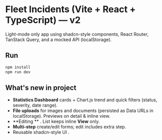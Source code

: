 
# Fleet Incidents (Vite + React + TypeScript) — v2

Light-mode only app using shadcn-style components, React Router, TanStack Query, and a mocked API (localStorage).

## Run
```bash
npm install
npm run dev
```

## What's new in project
- **Statistics Dashboard**  cards + Chart.js trend and quick filters (status, severity, date range).
- **File uploads** for images and documents (persisted as Data URLs in localStorage). Previews on detail & inline view.
- **Editing ** . List keeps inline **View** only.
- **Multi-step** create/edit forms; edit includes extra step.
- Reusable shadcn-style UI .

